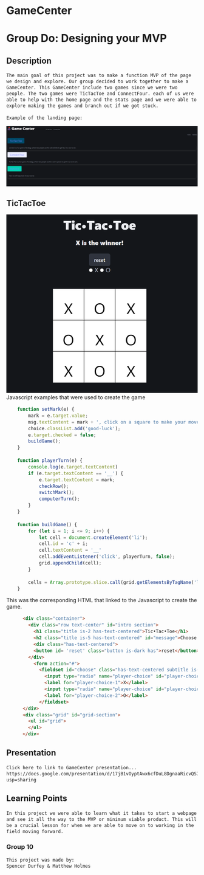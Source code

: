 # GameCenter

# Group Do: Designing your MVP

## Description
    The main goal of this project was to make a function MVP of the page we design and explore. Our group decided to work together to make a GameCenter. This GameCenter include two games since we were two people. The two games were TicTacToe and ConnectFour. each of us were able to help with the home page and the stats page and we were able to explore making the games and branch out if we got stuck.

    Example of the landing page:
![alt text](<assets/css/Landing page.png>)
## TicTacToe
  ![alt text](assets/css/tictactoe.png)
Javascript examples that were used to create the game

```js
    function setMark(e) {
        mark = e.target.value;
        msg.textContent = mark + ', click on a square to make your move!';
        choice.classList.add('good-luck');
        e.target.checked = false;
        buildGame();
    }

    function playerTurn(e) { 
        console.log(e.target.textContent)
        if (e.target.textContent == '__') {
            e.target.textContent = mark;
            checkRow();
            switchMark();
            computerTurn();
        }
    }

    function buildGame() {
        for (let i = 1; i <= 9; i++) {
            let cell = document.createElement('li');
            cell.id = 'c' + i;
            cell.textContent = '__'
            cell.addEventListener('click', playerTurn, false);
            grid.appendChild(cell);
        }

        cells = Array.prototype.slice.call(grid.getElementsByTagName('li'));
    }
```
This was the corresponding HTML that linked to the Javascript to create the game. 
```html
      <div class="container">
        <div class="row text-center" id="intro section">
          <h1 class="title is-2 has-text-centered">Tic•Tac•Toe</h1>
          <h2 class="title is-5 has-text-centered" id="message">Choose X or O</h2>
          <div class="has-text-centered">
          <button id= 'reset' class="button is-dark has">reset</button>
        </div>
          <form action="#">
            <fieldset id="choose" class="has-text-centered subtitle is-5">
              <input type="radio" name="player-choice" id="player-choice-1" value="X" />
              <label for="player-choice-1">X</label>
              <input type="radio" name="player-choice" id="player-choice-2" value="O" />
              <label for="player-choice-2">O</label>
            </fieldset>
      </div>
      <div class="grid" id="grid-section">
        <ul id="grid">
        </ul>
      </div>
```
## Presentation

    Click here to link to GameCenter presentation...  https://docs.google.com/presentation/d/17jB1vOyptAwx6cfDuL8DgnaaRicvQS79szWF59XzAlY/edit?usp=sharing

## Learning Points
    In this project we were able to learn what it takes to start a webpage and see it all the way to the MVP or minimum viable product. This will be a crucial lesson for when we are able to move on to working in the field moving forward. 

### Group 10
```
This project was made by: 
Spencer Durfey & Matthew Holmes
```

